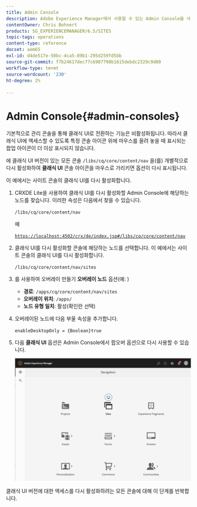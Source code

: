 ```yaml
---
title: Admin Console
description: Adobe Experience Manager에서 사용할 수 있는 Admin Console을 사용하는 방법을 알아봅니다.
contentOwner: Chris Bohnert
products: SG_EXPERIENCEMANAGER/6.5/SITES
topic-tags: operations
content-type: reference
docset: aem65
exl-id: d4de517e-50bc-4ca5-89b1-295d259fd5bb
source-git-commit: f7b24617dec77c6907798b1615debdc2329c9d80
workflow-type: tm+mt
source-wordcount: '230'
ht-degree: 2%

---
```



# Admin Console{#admin-consoles}

기본적으로 관리 콘솔을 통해 클래식 UI로 전환하는 기능은 비활성화됩니다. 따라서 클래식 UI에 액세스할 수 있도록 특정 콘솔 아이콘 위에 마우스를 올려 놓을 때 표시되는 팝업 아이콘이 더 이상 표시되지 않습니다.

에 클래식 UI 버전이 있는 모든 콘솔 `/libs/cq/core/content/nav` 을(를) 개별적으로 다시 활성화하여 **클래식 UI** 콘솔 아이콘을 마우스로 가리키면 옵션이 다시 표시됩니다.

이 예에서는 사이트 콘솔의 클래식 UI를 다시 활성화합니다.

1. CRXDE Lite을 사용하여 클래식 UI를 다시 활성화할 Admin Console에 해당하는 노드를 찾습니다. 이러한 속성은 다음에서 찾을 수 있습니다.

   `/libs/cq/core/content/nav`

   예

   [`https://localhost:4502/crx/de/index.jsp#/libs/cq/core/content/nav`](https://localhost:4502/crx/de/index.jsp#/libs/cq/core/content/nav)

1. 클래식 UI를 다시 활성화할 콘솔에 해당하는 노드를 선택합니다. 이 예에서는 사이트 콘솔의 클래식 UI를 다시 활성화합니다.

   `/libs/cq/core/content/nav/sites`

1. 를 사용하여 오버레이 만들기 **오버레이 노드** 옵션(예: )

   * **경로**: `/apps/cq/core/content/nav/sites`
   * **오버레이 위치**: `/apps/`
   * **노드 유형 일치**: 활성(확인란 선택)

1. 오버레이된 노드에 다음 부울 속성을 추가합니다.

   `enableDesktopOnly = {Boolean}true`

1. 다음 **클래식 UI** 옵션은 Admin Console에서 팝오버 옵션으로 다시 사용할 수 있습니다.

   ![클래식 UI 팝오버 옵션](assets/syui-01-2019-02-27-15-16-55.png)

클래식 UI 버전에 대한 액세스를 다시 활성화하려는 모든 콘솔에 대해 이 단계를 반복합니다.
